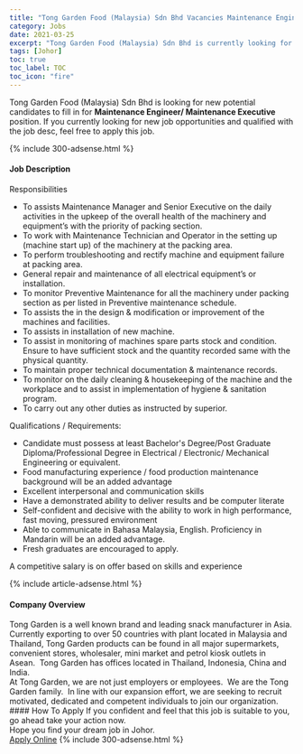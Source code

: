 ```yaml
---
title: "Tong Garden Food (Malaysia) Sdn Bhd Vacancies Maintenance Engineer/ Maintenance Executive" 
category: Jobs 
date: 2021-03-25 
excerpt: "Tong Garden Food (Malaysia) Sdn Bhd is currently looking for suitable person to fill in the Maintenance Engineer/ Maintenance Executive which based in Johor" 
tags: [Johor] 
toc: true 
toc_label: TOC 
toc_icon: "fire" 
--- 
```


<p>Tong Garden Food (Malaysia) Sdn Bhd is looking for new potential candidates to fill in for <b>Maintenance Engineer/ Maintenance Executive</b> position. If you currently looking for new job opportunities and qualified with the job desc, feel free to apply this job.
</p>{% include 300-adsense.html %} 
<div><div><h4>Job Description</h4></div><div><div><span><div><p>Responsibilities</p><ul><li>To assists Maintenance Manager and Senior Executive on the daily activities in the upkeep of the overall health of the machinery and equipment&#8217;s with the priority of packing section.</li><li>To work with Maintenance Technician and Operator in the setting up (machine start up) of the machinery at the packing area.</li><li>To perform troubleshooting and rectify machine and equipment failure at packing area.</li><li>General repair and maintenance of all electrical equipment&#8217;s or installation.</li><li>To monitor Preventive Maintenance for all the machinery under packing section as per listed in Preventive maintenance schedule.</li><li>To assists the in the design &amp; modification or improvement of the machines and facilities.</li><li>To assists in installation of new machine.</li><li>To assist in monitoring of machines spare parts stock and condition. Ensure to have sufficient stock and the quantity recorded same with the physical quantity.</li><li>To maintain proper technical documentation &amp; maintenance records.</li><li>To monitor on the daily cleaning &amp; housekeeping of the machine and the workplace and to assist in implementation of hygiene &amp; sanitation program.</li><li>To carry out any other duties as instructed by superior.</li></ul><p>Qualifications / Requirements:</p><ul><li>Candidate must possess at least Bachelor's Degree/Post Graduate Diploma/Professional Degree in Electrical / Electronic/ Mechanical Engineering or equivalent.&#160;&#160;</li><li>Food manufacturing experience / food production maintenance background will be an added advantage</li><li>Excellent interpersonal and communication skills</li><li>Have a demonstrated ability to deliver results and be computer literate</li><li>Self-confident and decisive with the ability to work in high performance, fast moving, pressured environment</li><li>Able to communicate in Bahasa Malaysia, English. Proficiency in Mandarin will be an added advantage.</li><li>Fresh graduates are encouraged to apply.</li></ul><p>A competitive salary is on offer based on skills and experience</p></div></span></div></div></div> 
{% include article-adsense.html %} 
<div><div><h4>Company Overview</h4></div><div><div><span><div><div>Tong Garden is&#160;a well known brand and leading snack manufacturer in Asia. Currently exporting to over 50 countries with plant located in Malaysia and Thailand, Tong Garden products can be found in all major supermarkets, convenient stores, wholesaler, mini market and petrol kiosk outlets in Asean.&#160; Tong Garden has offices located in Thailand, Indonesia, China and India.</div>
<div>At Tong Garden, we are not just employers or employees.&#160; We are the Tong Garden family.&#160; In line with our expansion effort, we are seeking to recruit motivated, dedicated and competent individuals to join our organization.</div></div></span></div></div></div> 
#### How To Apply 
If you confident and feel that this job is suitable to you, go ahead take your action now. <br/> 
Hope you find your dream job in Johor. <br/> 
<a href="https://www.jobstreet.com.my/en/job/maintenance-engineer-maintenance-executive-4516210?jobId=jobstreet-my-job-4516210&" class="btn btn--info" target="_blank" rel="nofollow noopenner">Apply Online</a> 
{% include 300-adsense.html %} 